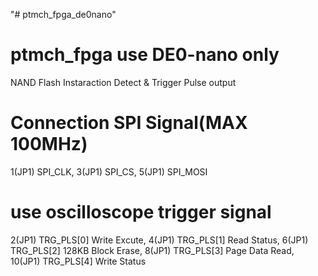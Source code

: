 "# ptmch_fpga_de0nano" 
# ptmch_fpga use DE0-nano only
NAND Flash Instaraction Detect & Trigger Pulse output

# Connection SPI Signal(MAX 100MHz)
1(JP1)  SPI_CLK, 3(JP1)  SPI_CS, 5(JP1)  SPI_MOSI
# use oscilloscope trigger signal
2(JP1) TRG_PLS[0] Write Excute, 4(JP1) TRG_PLS[1] Read Status, 6(JP1) TRG_PLS[2] 128KB Block Erase, 8(JP1) TRG_PLS[3] Page Data Read, 10(JP1) TRG_PLS[4] Write Status
